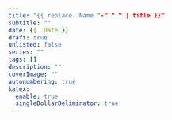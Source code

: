 ```yaml
---
title: "{{ replace .Name "-" " " | title }}"
subtitle: ""
date: {{ .Date }}
draft: true
unlisted: false
series: ""
tags: []
description: ""
coverImage: ""
autonumbering: true
katex:
  enable: true
  singleDollarDeliminator: true
---
```

